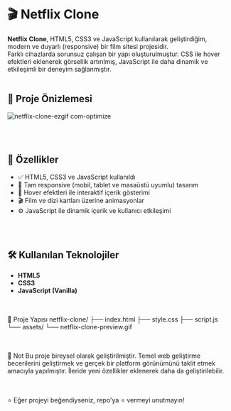 # 🎬 Netflix Clone

**Netflix Clone**, HTML5, CSS3 ve JavaScript kullanılarak geliştirdiğim, modern ve duyarlı (responsive) bir film sitesi projesidir.  
Farklı cihazlarda sorunsuz çalışan bir yapı oluşturulmuştur. CSS ile hover efektleri eklenerek görsellik artırılmış, JavaScript ile daha dinamik ve etkileşimli bir deneyim sağlanmıştır.
  <br/><br/>

  ## 📸 Proje Önizlemesi

![netflix-clone-ezgif com-optimize](https://github.com/user-attachments/assets/9005d226-6109-4494-8047-5beb11583a63)


<br/><br/>
  ## 🚀 Özellikler

- ✅ HTML5, CSS3 ve JavaScript kullanıldı  
- 📱 Tam responsive (mobil, tablet ve masaüstü uyumlu) tasarım  
- 🎨 Hover efektleri ile interaktif içerik gösterimi  
- 🎬 Film ve dizi kartları üzerine animasyonlar  
- ⚙️ JavaScript ile dinamik içerik ve kullanıcı etkileşimi
  
<br/><br/>
  ## 🛠️ Kullanılan Teknolojiler

- **HTML5**  
- **CSS3**  
- **JavaScript (Vanilla)**

<br/><br/>
📁 Proje Yapısı
netflix-clone/
├── index.html
├── style.css
├── script.js
└── assets/
    └── netflix-clone-preview.gif
    
<br/><br/>
📌 Not
Bu proje bireysel olarak geliştirilmiştir. Temel web geliştirme becerilerini geliştirmek ve gerçek bir platform görünümünü taklit etmek amacıyla yapılmıştır. İleride yeni özellikler eklenerek daha da geliştirilebilir.

 <br/><br/>
⭐ Eğer projeyi beğendiyseniz, repo'ya ⭐ vermeyi unutmayın!
